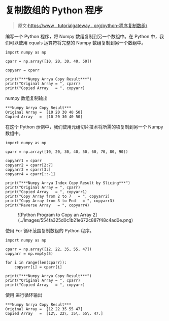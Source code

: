 # 复制数组的 Python 程序

> 原文:[https://www . tutorialgateway . org/python-程序复制数组/](https://www.tutorialgateway.org/python-program-to-copy-an-array/)

编写一个 Python 程序，将 Numpy 数组复制到另一个数组中。在 Python 中，我们可以使用 equals 运算符将完整的 Numpy 数组复制到另一个数组中。

```
import numpy as np

cparr = np.array([10, 20, 30, 40, 50])

copyarr = cparr

print("***Numpy Arrya Copy Result***")
print("Original Array = ", cparr)
print("Copied Array   = ", copyarr)
```

numpy 数组复制输出

```
***Numpy Arrya Copy Result***
Original Array =  [10 20 30 40 50]
Copied Array   =  [10 20 30 40 50]
```

在这个 Python 示例中，我们使用元组切片技术将所需的项复制到另一个 Numpy 数组中。

```
import numpy as np

cparr = np.array([10, 20, 30, 40, 50, 60, 70, 80, 90])

copyarr1 = cparr
copyarr2 = cparr[2:7]
copyarr3 = cparr[3:]
copyarr4 = cparr[::-1]

print("***Numpy Arrya Index Copy Result by Slicing***")
print("Original Array = ", cparr)
print("Copied Array   = ", copyarr1)
print("Copy Array from 2 to 7   = ", copyarr2)
print("Copy Array from 3 to End   = ", copyarr3)
print("Reverse Array   = ", copyarr4)
```

<figure class="wp-block-image size-large">![Python Program to Copy an Array 2](../Images/554fa325d0c1b21e672c887f48c4ad0e.png)</figure>

使用 For 循环范围复制数组的 Python 程序。

```
import numpy as np

cparr = np.array([12, 22, 35, 55, 47])
copyarr = np.empty(5)

for i in range(len(cparr)):
    copyarr[i] = cparr[i]

print("***Numpy Arrya Copy Result***")
print("Original Array = ", cparr)
print("Copied Array   = ", copyarr)
```

使用 进行循环输出

```
***Numpy Arrya Copy Result***
Original Array =  [12 22 35 55 47]
Copied Array   =  [12\. 22\. 35\. 55\. 47.]
```